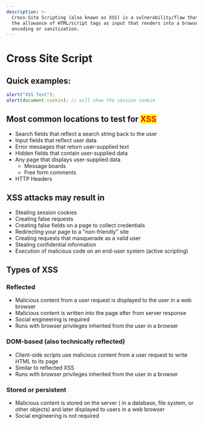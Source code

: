 ```yaml
---
description: >-
  Cross-Site Scripting (also known as XSS) is a vulnerability/flaw that combines
  the allowance of HTML/script tags as input that renders into a browser without
  encoding or sanitization.
---
```


# Cross Site Script

## **Quick examples:**

```javascript
alert("XSS Test"); 
alert(document.cookie); // will show the session cookie
```



## Most common locations to test for <mark style="color:red;">XSS</mark> <a href="#_most_common_locations" id="_most_common_locations"></a>

* Search fields that reflect a search string back to the user
* Input fields that reflect user data
* Error messages that return user-supplied text
* Hidden fields that contain user-supplied data
* Any page that displays user-supplied data
  * Message boards
  * Free form comments
* HTTP Headers

## XSS attacks may result in <a href="#_xss_attacks_may_result_in" id="_xss_attacks_may_result_in"></a>

* Stealing session cookies
* Creating false requests
* Creating false fields on a page to collect credentials
* Redirecting your page to a "non-friendly" site
* Creating requests that masquerade as a valid user
* Stealing confidential information
* Execution of malicious code on an end-user system (active scripting)





## Types of XSS <a href="#_types_of_xss" id="_types_of_xss"></a>

### Reflected <a href="#_reflected" id="_reflected"></a>

* Malicious content from a user request is displayed to the user in a web browser
* Malicious content is written into the page after from server response
* Social engineering is required
* Runs with browser privileges inherited from the user in a browser

### DOM-based (also technically reflected) <a href="#_dom_based_also_technically_reflected" id="_dom_based_also_technically_reflected"></a>

* Client-side scripts use malicious content from a user request to write HTML to its page
* Similar to reflected XSS
* Runs with browser privileges inherited from the user in a browser

### Stored or persistent <a href="#_stored_or_persistent" id="_stored_or_persistent"></a>

* Malicious content is stored on the server ( in a database, file system, or other objects) and later displayed to users in a web browser
* Social engineering is not required








